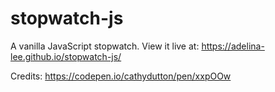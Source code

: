 # stopwatch-js
A vanilla JavaScript stopwatch. View it live at: https://adelina-lee.github.io/stopwatch-js/

Credits: https://codepen.io/cathydutton/pen/xxpOOw
